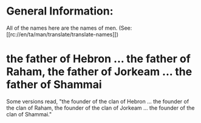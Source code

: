 # General Information:

All of the names here are the names of men. (See: [[rc://en/ta/man/translate/translate-names]])

# the father of Hebron ... the father of Raham, the father of Jorkeam ... the father of Shammai

Some versions read, "the founder of the clan of Hebron ... the founder of the clan of Raham, the founder of the clan of Jorkeam ... the founder of the clan of Shammai."